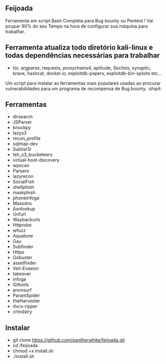 ## **Feijoada**
Ferramenta em script Bash Completa para Bug bounty ou Pentest ! Vai poupar 90% do seu Tempo na hora de configurar sua máquina para trabalhar.


## Ferramenta atualiza todo diretório kali-linux e todas dependências necessárias para trabalhar
   - tor, argparse, requests, proxychains4, aptitude, Seclists, synaptic, brave, hashcat, docker.io, exploitdb-papers, exploitdb-bin-sploits etc...

Um script para instalar as ferramentas mais populares usadas ao procurar vulnerabilidades para um programa de recompensa de Bug bounty. :shipit:


## **Ferramentas**


- dirsearch
- JSParser
- knockpy
- lazys3
- recon_profile
- sqlmap-dev
- Sublist3r
- teh_s3_bucketeers
- virtual-host-discovery
- wpscan
- Parsero
- lazyrecon
- SocialFish
- shellphish
- maskphish
- phoneinfoga
- Massdns
- Asnlookup
- Unfurl
- Waybackurls
- Httprobe
- wfuzz
- Aquatone
- Gau
- Subfinder
- Httpx
- Gobuster
- assetfinder
- Veil-Evasion
- takeover
- infoga
- Gittools
- anonsurf
- ParamSpider
- theHarvester
- dvcs-ripper
- crtndstry


## **Instalar**
- git clone https://github.com/pantherwhite/feijoada.git
- cd /feijoada
- chmod +x install.sh
- ./install.sh
